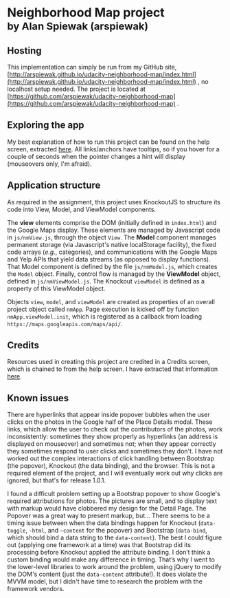 # Neighborhood Map project <br><small>by Alan Spiewak (arspiewak)</small>

## Hosting

This implementation can simply be run from my GitHub site, [http://arspiewak.github.io/udacity-neighborhood-map/index.html](http://arspiewak.github.io/udacity-neighborhood-map/index.html) , no localhost setup needed. The project is located at [https://github.com/arspiewak/udacity-neighborhood-map](https://github.com/arspiewak/udacity-neighborhood-map) .

## Exploring the app

My best explanation of how to run this project can be found on the help screen, extracted [here](http://arspiewak.github.io/udacity-neighborhood-map/HelpScreen.html). All links/anchors have tooltips, so if you hover for a couple of seconds when the pointer changes a hint will display (mouseovers only, I'm afraid).

## Application structure

As required in the assignment, this project uses KnockoutJS to structure its code into View, Model, and ViewModel components.

The **view** elements comprise the DOM (initially defined in `index.html`) and the Google Maps display. These elements are managed by Javascript code in `js/nmView.js`, through the object `View`. The **Model** component manages permanent storage (via Javascript's native localStorage facility), the fixed code arrays (*e.g.*, categories), and communications with the Google Maps and Yelp APIs that yield data streams (as opposed to display functions). That Model component is defined by the file `js/nmModel.js`, which creates the `Model` object. Finally, control flow is managed by the **ViewModel** object, defined in `js/nmViewModel.js`. The Knockout `viewModel` is defined as a property of this ViewModel object.

Objects `view`, `model`, and `viewModel` are created as properties of an overall project object called `nmApp`. Page execution is kicked off by function `nmApp.viewModel.init`, which is registered as a callback from loading `https://maps.googleapis.com/maps/api/`.

## Credits

Resources used in creating this project are credited in a Credits screen, which is chained to from the help screen. I have extracted that information [here](http://arspiewak.github.io/udacity-neighborhood-map/Attributions.html).

## Known issues

There are hyperlinks that appear inside popover bubbles when the user clicks on the photos in the Google half of the Place Details modal. These links, which allow the user to check out the contributors of the photos, work inconsistently: sometimes they show properly as hyperlinks (an address is displayed on mouseover) and sometimes not; when they appear correctly they sometimes respond to user clicks and sometimes they don't. I have not worked out the complex interactions of click handling between Bootstrap (the popover), Knockout (the data binding), and the browser. This is not a required element of the project, and I will eventually work out why clicks are ignored, but that's for release 1.0.1.

I found a difficult problem setting up a Bootstrap popover to show Google's required attributions for photos. The pictures are small, and to display text with markup would have clobbered my design for the Detail Page. The Popover was a great way to present markup, but... There seems to be a timing issue between when the data bindings happen for Knockout (`data-toggle`, `-html`, and `–content` for the popover) and Bootstrap (`data-bind`, which should bind a data string to the `data-content`). The best I could figure out (applying one framework at a time) was that Bootstrap did  its processing before Knockout applied the attribute binding. I don’t think a custom binding would make any difference in timing. That’s why I went to the lower-level libraries to work around the problem, using jQuery to modify the DOM's content (just the `data-content` attribute!). It does violate the MVVM model, but I didn't have time to research the problem with the framework vendors.
